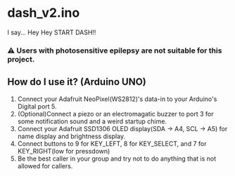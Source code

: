 # dash_v2.ino
I say... Hey Hey START DASH!!

### :warning: Users with photosensitive epilepsy are not suitable for this project.

## How do I use it? (Arduino UNO)
1. Connect your Adafruit NeoPixel(WS2812)'s data-in to your Arduino's Digital port 5.
2. (Optional)Connect a piezo or an electromagatic buzzer to port 3 for some notification sound and a weird startup chime.
3. Connect your Adafruit SSD1306 OLED display(SDA -> A4, SCL -> A5) for name display and brightness display.
4. Connect buttons to 9 for KEY_LEFT, 8 for KEY_SELECT, and 7 for KEY_RIGHT(low for pressdown)
5. Be the best caller in your group and try not to do anything that is not allowed for callers.
